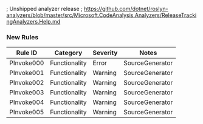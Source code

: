 ﻿; Unshipped analyzer release
; https://github.com/dotnet/roslyn-analyzers/blob/master/src/Microsoft.CodeAnalysis.Analyzers/ReleaseTrackingAnalyzers.Help.md

### New Rules
Rule ID | Category | Severity | Notes
--------|----------|----------|-------
PInvoke000 | Functionality | Error | SourceGenerator
PInvoke001 | Functionality | Warning | SourceGenerator
PInvoke002 | Functionality | Warning | SourceGenerator
PInvoke003 | Functionality | Warning | SourceGenerator
PInvoke004 | Functionality | Warning | SourceGenerator
PInvoke005 | Functionality | Warning | SourceGenerator